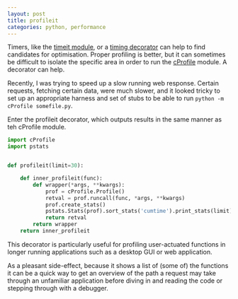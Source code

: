 ```yaml
---
layout: post
title: profileit
categories: python, performance
---
```


Timers, like the
[timeit module](https://docs.python.org/3/library/timeit.html), or
a [timing decorator](https://medium.com/pythonhive/python-decorator-to-measure-the-execution-time-of-methods-fa04cb6bb36d)
can help to find candidates for optimisation.  Proper profiling is better,
but it can sometimes be difficult to isolate the specific area in order to 
run the [cProfile](https://docs.python.org/3/library/profile.html) module.
A decorator can help.

Recently, I was trying to speed up a slow running web response. 
Certain requests, fetching certain data, were much slower, and it
looked tricky to set up an appropriate harness and set of stubs to 
be able to run `python -m cProfile somefile.py`.

Enter the profileit decorator, which outputs results in the same manner
as teh cProfile module.

```python
import cProfile
import pstats


def profileit(limit=30):

    def inner_profileit(func):
        def wrapper(*args, **kwargs):
            prof = cProfile.Profile()
            retval = prof.runcall(func, *args, **kwargs)
            prof.create_stats()
            pstats.Stats(prof).sort_stats('cumtime').print_stats(limit)
            return retval
        return wrapper
    return inner_profileit
```

This decorator is particularly useful for profiling user-actuated functions
in longer running applications such as a desktop GUI or web application.

As a pleasant side-effect, because it shows a list of (some of) the 
functions it can be a quick way to get an overview of the path a
request may take through an unfamiliar application before diving in 
and reading the code or stepping through with a debugger.


